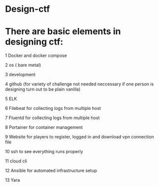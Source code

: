 # Design-ctf

# There are basic elements in designing ctf:

1 Docker and docker compose

2 os ( bare metal)

3 development

4 github (for variety of challenge not needed neccessary if one person is designing turn out to be plain vanilla)

5 ELK

6 Filebeat for collecting logs from multiple host

7 Fluentd for collecting logs from multiple host

8 Portainer for container management

9 Website for players to register, logged in and download vpn connection file 

10 ssh to see everything runs properly

11 cloud cli 

12 Ansible for automated infrastructure setup

13 Yara
